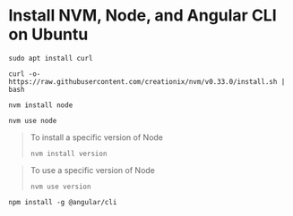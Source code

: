 # Install NVM, Node, and Angular CLI on Ubuntu

```shell
sudo apt install curl
```

```shell
curl -o- https://raw.githubusercontent.com/creationix/nvm/v0.33.0/install.sh | bash
```

```shell
nvm install node
```

```shell
nvm use node
```

> To install a specific version of Node
> 
> ```shell
> nvm install version
> ```

> To use a specific version of Node
> 
> ```shell
> nvm use version
> ```

```shell
npm install -g @angular/cli
```
